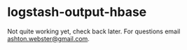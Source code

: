 # logstash-output-hbase

Not quite working yet, check back later.  For questions email ashton.webster@gmail.com.
